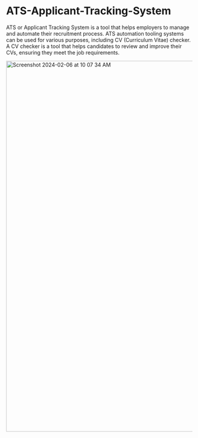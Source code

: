 # ATS-Applicant-Tracking-System
ATS or Applicant Tracking System is a tool that helps employers to manage and automate their recruitment process. ATS automation tooling systems can be used for various purposes, including CV (Curriculum Vitae) checker. A CV checker is a tool that helps candidates to review and improve their CVs, ensuring they meet the job requirements.

<img width="1001" alt="Screenshot 2024-02-06 at 10 07 34 AM" src="https://github.com/1marufbillah/ATS-Applicant-Tracking-System/assets/75558710/1587336e-e7f9-4bf2-9a02-f0816a0c51fa">
